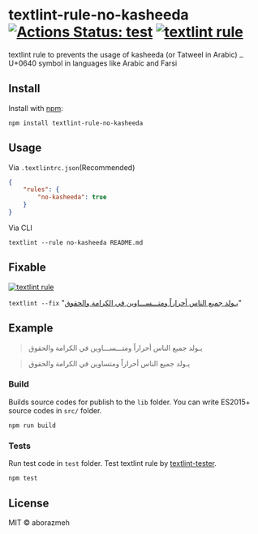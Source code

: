 # textlint-rule-no-kasheeda [![Actions Status: test](https://github.com/aborazmeh/textlint-rule-no-kasheeda/workflows/test/badge.svg)](https://github.com/aborazmeh/textlint-rule-no-kasheeda/actions?query=workflow%3A"test") [![textlint rule](https://img.shields.io/badge/textlint-fixable-green.svg?style=social)](https://textlint.github.io/)

textlint rule to prevents the usage of kasheeda (or Tatweel in Arabic) `ـ` U+0640 symbol in languages like Arabic and Farsi

## Install

Install with [npm](https://www.npmjs.com/):

    npm install textlint-rule-no-kasheeda

## Usage

Via `.textlintrc.json`(Recommended)

```json
{
    "rules": {
        "no-kasheeda": true
    }
}
```

Via CLI

```
textlint --rule no-kasheeda README.md
```

## Fixable

[![textlint rule](https://img.shields.io/badge/textlint-fixable-green.svg?style=social)](https://textlint.github.io/) 

`textlint --fix` "[يـولد جميع الناس أحراراً ومتـــســـاوين في الكرامة والحقوق](https://github.com/textlint/textlint/blob/master/docs/rule-fixer.md)"


## Example

> يـولد جميع الناس أحراراً ومتـــســـاوين في الكرامة والحقوق

> يـولد جميع الناس أحراراً ومتساوين في الكرامة والحقوق

### Build

Builds source codes for publish to the `lib` folder.
You can write ES2015+ source codes in `src/` folder.

    npm run build

### Tests

Run test code in `test` folder.
Test textlint rule by [textlint-tester](https://github.com/textlint/textlint-tester).

    npm test

## License

MIT © aborazmeh
